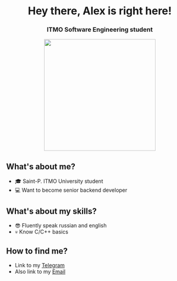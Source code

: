 <h1 align="center">Hey there, Alex is right here!</a> 
<h3 align="center">ITMO Software Engineering student</h3>

<div id="header" align="center">
  <img src="https://tenor.com/view/pug-gif-323626218088459599.gif" width="300"/>
</div>


## What's about me?
- 🎓 Saint-P. ITMO University student
- 💻 Want to become senior backend developer


## What's about my skills?
- 😎 Fluently speak russian and english
- 💀 Know С/C++ basics

## How to find me?
- Link to my <a href="https://t.me/fat_cat_in_a_jean_jacket/">Telegram</a> 
- Also link to my <a href="mailto:kovrikalexandr@gmail.com">Email</a>
